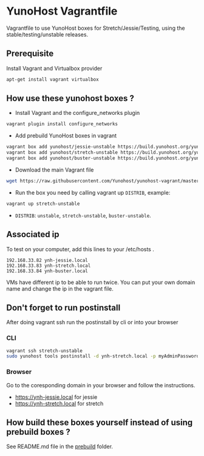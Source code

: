 # YunoHost Vagrantfile

Vagrantfile to use YunoHost boxes for Stretch/Jessie/Testing, using the
stable/testing/unstable releases.

## Prerequisite

Install Vagrant and Virtualbox provider

```bash
apt-get install vagrant virtualbox
```

## How use these yunohost boxes ?

- Install Vagrant and the configure_networks plugin
```bash
vagrant plugin install configure_networks
```

- Add prebuild YunoHost boxes in vagrant
```bash
vagrant box add yunohost/jessie-unstable https://build.yunohost.org/yunohost-unstable.box
vagrant box add yunohost/stretch-unstable https://build.yunohost.org/yunohost-stretch-unstable.box
vagrant box add yunohost/buster-unstable https://build.yunohost.org/yunohost-buster-unstable.box
```

- Download the main Vagrant file
```bash
wget https://raw.githubusercontent.com/Yunohost/yunohost-vagrant/master/Vagrantfile
```

- Run the box you need by calling vagrant up `DISTRIB`, example:
```bash
vagrant up stretch-unstable
```

- `DISTRIB`: `unstable`, `stretch-unstable`, `buster-unstable`.


## Associated ip

To test on your computer, add this lines to your /etc/hosts .
```
192.168.33.82 ynh-jessie.local
192.168.33.83 ynh-stretch.local
192.168.33.84 ynh-buster.local
```

VMs have different ip to be able to run twice.
You can put your own domain name and change the ip in the vagrant file.

## Don't forget to run postinstall

After doing vagrant ssh run the postinstall by cli or into your browser

### CLI
```bash
vagrant ssh stretch-unstable
sudo yunohost tools postinstall -d ynh-stretch.local -p myAdminPassword
```

### Browser
Go to the coresponding domain in your browser and follow the instructions.

- https://ynh-jessie.local for jessie
- https://ynh-stretch.local for stretch

## How build these boxes yourself instead of using prebuild boxes ?

See README.md file in the [prebuild](prebuild/) folder.
